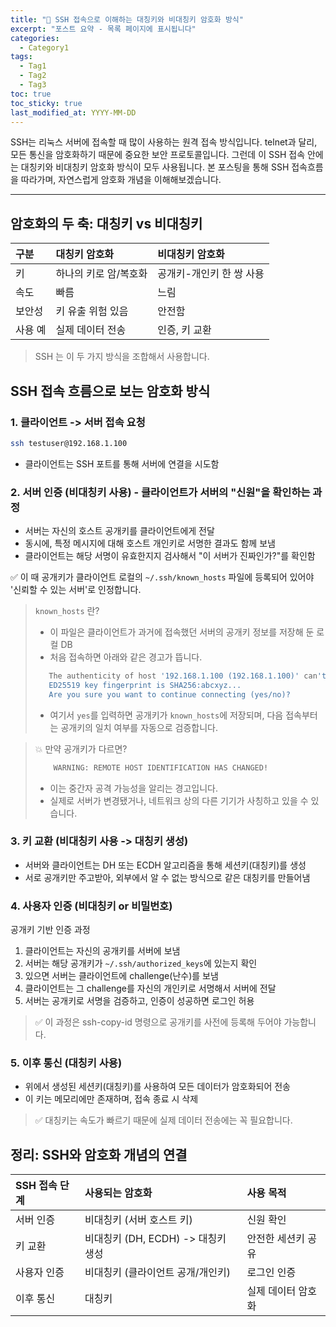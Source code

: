 ```yaml
---
title: "🔐 SSH 접속으로 이해하는 대칭키와 비대칭키 암호화 방식"
excerpt: "포스트 요약 - 목록 페이지에 표시됩니다"
categories:
  - Category1
tags:
  - Tag1
  - Tag2
  - Tag3
toc: true
toc_sticky: true
last_modified_at: YYYY-MM-DD
---
```


SSH는 리눅스 서버에 접속할 때 많이 사용하는 원격 접속 방식입니다. 
telnet과 달리, 모든 통신을 암호화하기 때문에 중요한 보안 프로토콜입니다. 
그런데 이 SSH 접속 안에는 대칭키와 비대칭키 암호화 방식이 모두 사용됩니다. 
본 포스팅을 통해 SSH 접속흐름을 따라가며, 자연스럽게 암호화 개념을 이해해보겠습니다.

---

## 암호화의 두 축: 대칭키 vs 비대칭키

| 구분   | 대칭키 암호화      | 비대칭키 암호화       |
|:-----|:-------------|:---------------|
| 키    | 하나의 키로 암/복호화 | 공개키-개인키 한 쌍 사용 |
| 속도   | 빠름           | 느림             |
| 보안성  | 키 유출 위험 있음   | 안전함            |
| 사용 예 | 실제 데이터 전송    | 인증, 키 교환       |

> SSH 는 이 두 가지 방식을 조합해서 사용합니다.

## SSH 접속 흐름으로 보는 암호화 방식

### 1. 클라이언트 -> 서버 접속 요청

```bash
ssh testuser@192.168.1.100
```
- 클라이언트는 SSH 포트를 통해 서버에 연결을 시도함

### 2. 서버 인증 (비대칭키 사용) - 클라이언트가 서버의 "신원"을 확인하는 과정

- 서버는 자신의 호스트 공개키를 클라이언트에게 전달
- 동시에, 특정 메시지에 대해 호스트 개인키로 서명한 결과도 함께 보냄
- 클라이언트는 해당 서명이 유효한지지 검사해서 "이 서버가 진짜인가?"를 확인함

✅ 이 때 공개키가 클라이언트 로컬의 `~/.ssh/known_hosts` 파일에 등록되어 있어야 '신뢰할 수 있는 서버'로 인정합니다.

> `known_hosts` 란?
> - 이 파일은 클라이언트가 과거에 접속했던 서버의 공개키 정보를 저장해 둔 로컬 DB
> - 처음 접속하면 아래와 같은 경고가 뜹니다.
>```bash 
>    The authenticity of host '192.168.1.100 (192.168.1.100)' can't be established.
>    ED25519 key fingerprint is SHA256:abcxyz...
>    Are you sure you want to continue connecting (yes/no)?
>    ```
> - 여기서 `yes`를 입력하면 공개키가 `known_hosts`에 저장되며, 다음 접속부터는 공개키의 일치 여부를 자동으로 검증합니다.

> 💥 만약 공개키가 다르면?
> ```bash
>     WARNING: REMOTE HOST IDENTIFICATION HAS CHANGED!
> ```
> - 이는 중간자 공격 가능성을 알리는 경고입니다.
> - 실제로 서버가 변경됐거나, 네트워크 상의 다른 기기가 사칭하고 있을 수 있습니다.

### 3. 키 교환 (비대칭키 사용 -> 대칭키 생성)

- 서버와 클라이언트는 DH 또는 ECDH 알고리즘을 통해 세션키(대칭키)를 생성
- 서로 공개키만 주고받아, 외부에서 알 수 없는 방식으로 같은 대칭키를 만들어냄

### 4. 사용자 인증 (비대칭키 or 비밀번호)

공개키 기반 인증 과정
1. 클라이언트는 자신의 공개키를 서버에 보냄
2. 서버는 해당 공개키가 `~/.ssh/authorized_keys`에 있는지 확인
3. 있으면 서버는 클라이언트에 challenge(난수)를 보냄
4. 클라이언트는 그 challenge를 자신의 개인키로 서명해서 서버에 전달
5. 서버는 공개키로 서명을 검증하고, 인증이 성공하면 로그인 허용

> ✅ 이 과정은 ssh-copy-id 명령으로 공개키를 사전에 등록해 두어야 가능합니다.

### 5. 이후 통신 (대칭키 사용)

- 위에서 생성된 세션키(대칭키)를 사용하여 모든 데이터가 암호화되어 전송
- 이 키는 메모리에만 존재하며, 접속 종료 시 삭제

> ✅ 대칭키는 속도가 빠르기 때문에 실제 데이터 전송에는 꼭 필요합니다.

## 정리: SSH와 암호화 개념의 연결

| SSH 접속 단계 | 사용되는 암호화                  | 사용 목적      |
|:----------|:--------------------------|:-----------|
| 서버 인증     | 비대칭키 (서버 호스트 키)           | 신원 확인      |
| 키 교환      | 비대칭키 (DH, ECDH) -> 대칭키 생성 | 안전한 세션키 공유 |
| 사용자 인증    | 비대칭키 (클라이언트 공개/개인키)       | 로그인 인증     |
| 이후 통신     | 대칭키                       | 실제 데이터 암호화 |
